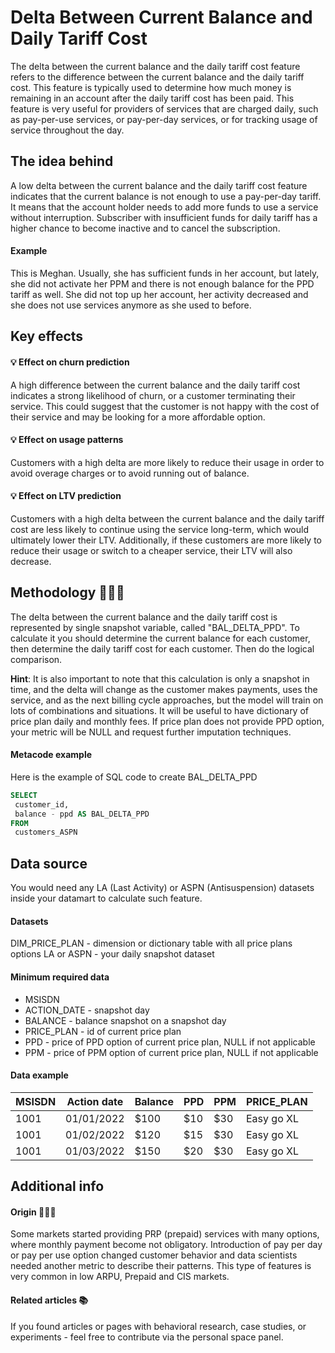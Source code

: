 
# Delta Between Current Balance and Daily Tariff Cost


The delta between the current balance and the daily tariff cost feature refers to the difference between the current balance and the daily tariff cost. This feature is typically used to determine how much money is remaining in an account after the daily tariff cost has been paid. This feature is very useful for providers of services that are charged daily, such as pay-per-use services, or pay-per-day services, or for tracking usage of service throughout the day.

## The idea behind

A low delta between the current balance and the daily tariff cost feature indicates that the current balance is not enough to use a pay-per-day tariff. It means that the account holder needs to add more funds to use a service without interruption. Subscriber with insufficient funds for daily tariff has a higher chance to become inactive and to cancel the subscription. 

#### Example 

This is Meghan. Usually, she has sufficient funds in her account, but lately, she did not activate her PPM and there is not enough balance for the PPD tariff as well. She did not top up her account, her activity decreased and she does not use services anymore as she used to before. 

## Key effects
 
#### 💡 Effect on churn prediction

A high difference between the current balance and the daily tariff cost indicates a strong likelihood of churn, or a customer terminating their service. This could suggest that the customer is not happy with the cost of their service and may be looking for a more affordable option. 

#### 💡 Effect on usage patterns 

Customers with a high delta are more likely to reduce their usage in order to avoid overage charges or to avoid running out of balance. 


#### 💡 Effect on LTV prediction

Customers with a high delta between the current balance and the daily tariff cost are less likely to continue using the service long-term, which would ultimately lower their LTV. Additionally, if these customers are more likely to reduce their usage or switch to a cheaper service, their LTV will also decrease. 

## Methodology 👨🏻‍💻

The delta between the current balance and the daily tariff cost is represented by single snapshot variable, called "BAL_DELTA_PPD". To calculate it you should determine the current balance for each customer, then determine the daily tariff cost for each customer. Then do the logical comparison.


**Hint**: It is also important to note that this calculation is only a snapshot in time, and the delta will change as the customer makes payments, uses the service, and as the next billing cycle approaches, but the model will train on lots of combinations and situations. It will be useful to have dictionary of price plan daily and monthly fees. If price plan does not provide PPD option, your metric will be NULL and request further imputation techniques.

#### Metacode example

Here is the example of SQL code to create BAL_DELTA_PPD

```sql
SELECT
 customer_id,
 balance - ppd AS BAL_DELTA_PPD
FROM
 customers_ASPN
```



## Data source

You would need any LA (Last Activity) or ASPN (Antisuspension) datasets inside your datamart to calculate such feature.


#### Datasets
DIM_PRICE_PLAN - dimension or dictionary table with all price plans options
LA or ASPN - your daily snapshot dataset


#### Minimum required data

- MSISDN
- ACTION_DATE - snapshot day
- BALANCE - balance snapshot on a snapshot day
- PRICE_PLAN - id of current price plan
- PPD - price of PPD option of current price plan, NULL if not applicable
- PPM - price of PPM option of current price plan, NULL if not applicable

#### Data example


|MSISDN| Action date | Balance | PPD | PPM | PRICE_PLAN |
|------|------------|------------|----|-------|-------|
|1001| 01/01/2022   | $100      | $10 | $30 | Easy go XL |
|1001| 01/02/2022 | $120 | $15 | $30 | Easy go XL |
|1001| 01/03/2022 | $150 | $20 | $30 | Easy go XL |


## Additional info

#### Origin 🕵🏻‍♂️

Some markets started providing PRP (prepaid) services with many options, where monthly payment become not obligatory. Introduction of pay per day or pay per use option changed customer behavior and data scientists needed another metric to describe their patterns. This type of features is very common in low ARPU, Prepaid and CIS markets.

#### Related articles 📚

If you found articles or pages with behavioral research, case studies, or experiments - feel free to contribute via the personal space panel.
